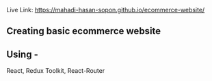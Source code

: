 Live Link: https://mahadi-hasan-sopon.github.io/ecommerce-website/


## Creating basic ecommerce website

## Using -

React, Redux Toolkit, React-Router
